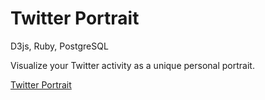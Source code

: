 Twitter Portrait
================

D3js, Ruby, PostgreSQL

Visualize your Twitter activity as a unique personal portrait. 

[Twitter Portrait](http://twitterportrait.herokuapp.com)

